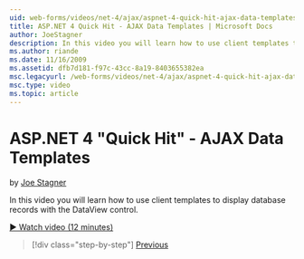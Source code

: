 ```yaml
---
uid: web-forms/videos/net-4/ajax/aspnet-4-quick-hit-ajax-data-templates
title: ASP.NET 4 Quick Hit - AJAX Data Templates | Microsoft Docs
author: JoeStagner
description: In this video you will learn how to use client templates to display database records with the DataView control.
ms.author: riande
ms.date: 11/16/2009
ms.assetid: dfb7d181-f97c-43cc-8a19-8403655382ea
msc.legacyurl: /web-forms/videos/net-4/ajax/aspnet-4-quick-hit-ajax-data-templates
msc.type: video
ms.topic: article
---
```

# ASP.NET 4 "Quick Hit" - AJAX Data Templates

by [Joe Stagner](https://github.com/JoeStagner)

In this video you will learn how to use client templates to display database records with the DataView control. 

[&#9654; Watch video (12 minutes)](https://channel9.msdn.com/Blogs/ASP-NET-Site-Videos/aspnet-4-quick-hit-ajax-data-templates)

> [!div class="step-by-step"]
> [Previous](aspnet-4-quick-hit-jquery-syntax-for-microsoft-ajax.md)
